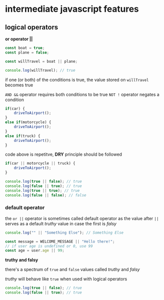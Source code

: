 # intermediate javascript features

## logical operators

**or operator ||**

```js
const boat = true;
const plane = false;

const willTravel = boat || plane;

console.log(willTravel); // true
```

if one (or both) of the conditions is true, the value stored on `willTravel` becomes true

`AND &&` operator requires both conditions to be true
`NOT !` operator negates a condition

```js
if(car) {
    driveToAirport();
}
else if(motorcycle) {
    driveToAirport();
}
else if(truck) {
    driveToAirport();
}
```

code above is repetitve, **DRY** principle should be followed

```js
if(car || motorcycle || truck) {
    driveToAirport();
}

console.log(true || false); // true
console.log(false || true); // true
console.log(true || true); // true
console.log(false || false); // false
```

### default operator

the `or ||` operator is sometimes called default operator as the value after `||` serves as a default *truthy* value in case the first is *falsy*

```js
console.log("" || "Something Else"); // Something Else

const message = WELCOME_MESSAGE || "Hello there!";
// if user age is undefined or 0, use 99
const age = user.age || 99;
```

**truthy and falsy**

there's a spectrum of `true` and `false` values called *truthy* and *falsy*

*truthy* will behave like `true` when used with logical operators

```js
console.log(true || false); // true
console.log(false || true); // true
```

